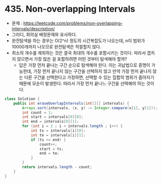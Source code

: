 # 435. Non-overlapping Intervals
* 문제 : https://leetcode.com/problems/non-overlapping-intervals/description/
* 그리디, 회의실 배정문제와 유사하다.
* 완전탐색을 하는 경우는 O(2^n) 정도의 시간복잡도가 나오는데, n이 범위가 10000개까지 나오므로 완전탐색은 적절할지 않다.
* 최소의 개수를 제외하는 것은 결국 최대의 개수를 포함시키는 것이다. 따라서 겹치지 않으면서 가장 많은 걸 포함하려면 어떤 것부터 탐색해야 할까?
  * 답은 가장 먼저 끝나는 구간 순으로 탐색해야 한다. 이는 귀납법으로 증명이 가능한데, 가장 먼저 끝나지 않는 구간을 선택하지 않고 만약 가장 먼저 끝나지 않는 다른 구간을 선택한다고 가정하면, 선택할 수 있는 집합의 범위가 좁아지기 때문에 모순이 발생한다. 따라서 가장 먼저 끝나느 구간을 선택해야 하는 것이다.
```java
class Solution {
    public int eraseOverlapIntervals(int[][] intervals) {
        Arrays.sort(intervals, (x, y) -> Integer.compare(x[1], y[1]));
        int count = 1;
        int start = intervals[0][0];
        int end = intervals[0][1];
        for (int i = 1 ; i < intervals.length ; i++) {
            int ts = intervals[i][0];
            int te = intervals[i][1];
            if (ts >= end) {
                count++;
                start = ts;
                end = te;
            }
        } 
        return intervals.length - count;
    }
}
```
